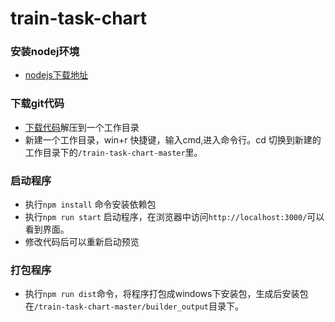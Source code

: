 # train-task-chart
### 安装nodej环境
* [nodejs下载地址](https://nodejs.org/zh-cn/)
### 下载git代码
* [下载代码](https://github.com/secreter/train-task-chart/archive/master.zip)解压到一个工作目录
* 新建一个工作目录，win+r 快捷键，输入cmd,进入命令行。cd 切换到新建的工作目录下的`/train-task-chart-master`里。
### 启动程序
* 执行`npm install` 命令安装依赖包
* 执行`npm run start` 启动程序，在浏览器中访问`http://localhost:3000/`可以看到界面。
* 修改代码后可以重新启动预览
### 打包程序
* 执行`npm run dist`命令，将程序打包成windows下安装包，生成后安装包在`/train-task-chart-master/builder_output`目录下。
